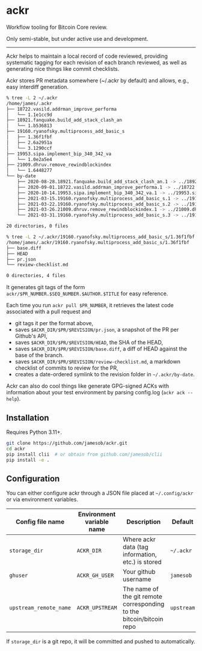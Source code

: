 # ackr

Workflow tooling for Bitcoin Core review. 

Only semi-stable, but under active use and development.

---


Ackr helps to maintain a local record of code reviewed, providing systematic
tagging for each revision of each branch reviewed, as well as generating nice
things like commit checklists.

Ackr stores PR metadata somewhere (~/.ackr by default) and allows, e.g., easy
interdiff generation.

``` sh
% tree -L 2 ~/.ackr
/home/james/.ackr
├── 18722.vasild.addrman_improve_performa
│   └── 1.1e1cc9d
├── 18921.fanquake.build_add_stack_clash_an
│   └── 1.b536813
├── 19160.ryanofsky.multiprocess_add_basic_s
│   ├── 1.36f1fbf
│   ├── 2.6a2951a
│   └── 3.1290ccf
├── 19953.sipa.implement_bip_340_342_va
│   └── 1.0e2a5e4
├── 21009.dhruv.remove_rewindblockindex
│   └── 1.6448277
└── by-date
    ├── 2020-08-28.18921.fanquake.build_add_stack_clash_an.1 -> ../18921.fanquake.build_add_stack_clash_an/1.b536813
    ├── 2020-09-01.18722.vasild.addrman_improve_performa.1 -> ../18722.vasild.addrman_improve_performa/1.1e1cc9d
    ├── 2020-10-14.19953.sipa.implement_bip_340_342_va.1 -> ../19953.sipa.implement_bip_340_342_va/1.0e2a5e4
    ├── 2021-03-15.19160.ryanofsky.multiprocess_add_basic_s.1 -> ../19160.ryanofsky.multiprocess_add_basic_s/1.36f1fbf
    ├── 2021-03-22.19160.ryanofsky.multiprocess_add_basic_s.2 -> ../19160.ryanofsky.multiprocess_add_basic_s/2.6a2951a
    ├── 2021-03-26.21009.dhruv.remove_rewindblockindex.1 -> ../21009.dhruv.remove_rewindblockindex/1.6448277
    └── 2021-03-31.19160.ryanofsky.multiprocess_add_basic_s.3 -> ../19160.ryanofsky.multiprocess_add_basic_s/3.1290ccf

20 directories, 0 files
```


``` sh
% tree -L 2 ~/.ackr/19160.ryanofsky.multiprocess_add_basic_s/1.36f1fbf
/home/james/.ackr/19160.ryanofsky.multiprocess_add_basic_s/1.36f1fbf
├── base.diff
├── HEAD
├── pr.json
└── review-checklist.md

0 directories, 4 files
```

It generates git tags of the form `ackr/$PR_NUMBER.$SEQ_NUMBER.$AUTHOR.$TITLE`
for easy reference.

Each time you run `ackr pull $PR_NUMBER`, it retrieves the latest code
associated with a pull request and

  - git tags it per the format above,
  - saves `$ACKR_DIR/$PR/$REVISION/pr.json`, a snapshot of the PR per
    Github's API,
  - saves `$ACKR_DIR/$PR/$REVISION/HEAD`, the SHA of the HEAD,
  - saves `$ACKR_DIR/$PR/$REVISION/base.diff`, a diff of HEAD against
    the base of the branch.
  - saves `$ACKR_DIR/$PR/$REVISION/review-checklist.md`, a markdown checklist
    of commits to review for the PR,
  - creates a date-ordered symlink to the revision folder in `~/.ackr/by-date`.

Ackr can also do cool things like generate GPG-signed ACKs with information
about your test environment by parsing config.log (`ackr ack --help`).

## Installation

Requires Python 3.11+.

``` sh
git clone https://github.com/jamesob/ackr.git
cd ackr
pip install clii  # or obtain from github.com/jamesob/clii
pip install -e .
```

## Configuration

You can either configure ackr through a JSON file placed at `~/.config/ackr`
or via environment variables. 

| Config file name | Environment variable name | Description  | Default |
| ---------------- | ------------------------- | ----------- | -------- | 
| `storage_dir` | `ACKR_DIR` | Where ackr data (tag information, etc.) is stored | `~/.ackr` |
| `ghuser` | `ACKR_GH_USER` | Your github username | `jamesob` |
| `upstream_remote_name` | `ACKR_UPSTREAM` | The name of the git remote corresponding to the bitcoin/bitcoin repo | `upstream` |

If `storage_dir` is a git repo, it will be committed and pushed to automatically.
